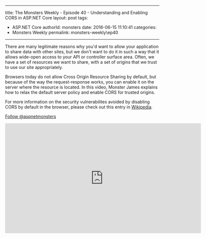 
---
title: The Monsters Weekly - Episode 40 -  Understanding and Enabling CORS in ASP.NET Core
layout: post
tags: 
  - ASP.NET Core
authorId: monsters
date: 2016-06-15 11:10:41
categories:
  - Monsters Weekly
permalink: monsters-weekly\ep40
---

<p>There are many legitimate reasons why you'd want to allow your application to share data with other sites, but we don't want to do it in such a way that it allows wide-open access to your API or controller surface area. Often, we have a set of resources we want to share, with a set of origins that we trust to use our site appropriately.</p><p>Browsers today do not allow Cross Origin Resource Sharing by default, but because of the way the request-response works, you can enable it on the server where the resource is located. In this video, Monster James explains how to relax the default server policy and enable CORS for trusted origins.</p><p>For more information on the security vulnerabilites avoided by disabling CORS by default in the browser, please check out this entry in <a href="https://en.wikipedia.org/wiki/Cross-origin_resource_sharing">Wikipedia</a>.</p><p><a class="twitter-follow-button" href="https://twitter.com/aspnetmonsters">Follow @aspnetmonsters</a></p> 


<iframe src='https://channel9.msdn.com/Series/aspnetmonsters/ASPNET-Monsters-40-Understanding-and-Enabling-CORS-in-ASPNET-Core/player' width='640' height='360' allowFullScreen frameBorder='0'></iframe>
